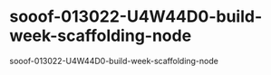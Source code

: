 # sooof-013022-U4W44D0-build-week-scaffolding-node
sooof-013022-U4W44D0-build-week-scaffolding-node
